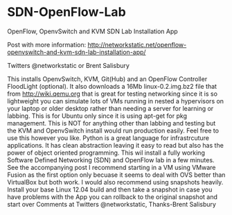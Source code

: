 SDN-OpenFlow-Lab
================

OpenFlow, OpenvSwitch and KVM SDN Lab Installation App

Post with more information:
http://networkstatic.net/openflow-openvswitch-and-kvm-sdn-lab-installation-app/

Twitters @networkstatic or Brent Salisbury

This installs OpenvSwitch, KVM, Git(Hub) and an OpenFlow
Controller FloodLight (optional). It also downloads a 16Mb
linux-0.2.img.bz2 file that from http://wiki.qemu.org that
is great for testing networking since it is so lightweight
you can simulate lots of VMs running in nested a hypervisors 
on your laptop or older desktop rather than needing a server 
for learning or labbing. This is for Ubuntu only since it is 
using apt-get for pkg management. This is NOT for anything 
other than labbing and testing but the KVM and OpenvSwitch 
install would run production easily. Feel free to use this 
however you like. Python is a great language for 
infrastrcuture applications. It has clean
abstraction leaving it easy to read but also has the power
of object oriented programming. This wil install a fully
working Software Defined Networking (SDN) and OpenFlow
lab in a few minutes. See the accompanying post
I recommend starting in a VM using VMware Fusion as the
first option only becuase it seems to deal with OVS better
than VirtualBox but both work. I would also recommend using 
snapshots heavily. Install your base Linux 12.04 build and
then take a snapshot in case you have problems with the
App you can rollback to the original snapshot and start over 
Comments at Twitters @networkstatic, Thanks-Brent Salisbury 

